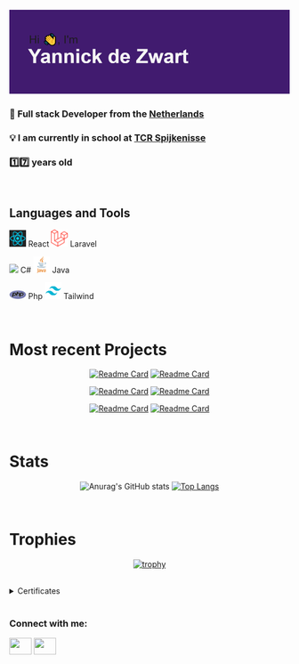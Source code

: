 [![MasterHead](img/header.png)]((https://github.com/YannickdeZwart))


<h3>📖 Full stack Developer from the <a href="https://en.wikipedia.org/wiki/Netherlands" target="blank">Netherlands</a></h3>

<h3>💡 I am currently in school at <a href="https://www.techniekcollegerotterdam.nl/locatie/sportlaan-15" target="blank">TCR Spijkenisse</a></h3>

<h3>1️⃣7️⃣ years old</h2>

<br />

<h2>Languages and Tools</h2>


<img src="img/react.svg" width="30" />  React <img src="img/laravel.png" width="30" />  Laravel

<img src="img/c#.png" width="30" />  C# <img src="img/java.svg" width="30" />  Java

<img src="img/php.png" width="30" />  Php <img src="img/tailwind.png" width="30" />  Tailwind




<br />

<h1>Most recent Projects</h1>

<div align="center"> 
  
[![Readme Card](https://github-readme-stats.vercel.app/api/pin/?username=YannickdeZwart&repo=SudokuSolver)](https://github.com/anuraghazra/github-readme-stats) [![Readme Card](https://github-readme-stats.vercel.app/api/pin/?username=YannickdeZwart&repo=SudokuSolver)](https://github.com/anuraghazra/github-readme-stats)

[![Readme Card](https://github-readme-stats.vercel.app/api/pin/?username=YannickdeZwart&repo=TicTacToe-AI)](https://github.com/anuraghazra/github-readme-stats) [![Readme Card](https://github-readme-stats.vercel.app/api/pin/?username=YannickdeZwart&repo=TicTacToe-AI)](https://github.com/anuraghazra/github-readme-stats)

[![Readme Card](https://github-readme-stats.vercel.app/api/pin/?username=YannickdeZwart&repo=Wordle)](https://github.com/anuraghazra/github-readme-stats) [![Readme Card](https://github-readme-stats.vercel.app/api/pin/?username=YannickdeZwart&repo=Wordle)](https://github.com/anuraghazra/github-readme-stats) 

</div> 

<br />

<h1>Stats</h1>

<div align="center">
  
![Anurag's GitHub stats](https://github-readme-stats.vercel.app/api?username=YannickdeZwart&hide=issues) [![Top Langs](https://github-readme-stats.vercel.app/api/top-langs/?username=anuraghazra&layout=compact)](https://github.com/anuraghazra/github-readme-stats)
  
</div>  

<br />

<h1>Trophies</h1>

<div align="center">

[![trophy](https://github-profile-trophy.vercel.app/?username=YannickdeZwart)](https://github.com/ryo-ma/github-profile-trophy)

</div>  
  
<br />

<details>
<summary>Certificates</summary>
  <a href="#" target="blank">None</a> <br />
  <a href="#" target="blank">None</a> <br />
</details>

<br />

<h3 align="left">Connect with me:</h3>
<p align="left">
  <a href="https://www.linkedin.com/in/yannick-dezwart-a3a11a177/" target="blank"><img align="center" src="https://cdn.jsdelivr.net/npm/simple-icons@3.0.1/icons/linkedin.svg" alt="" height="30" width="40" /></a>
  <a href="https://www.instagram.com/ig.yannick/" target="blank"><img align="center" src="https://cdn.jsdelivr.net/npm/simple-icons@3.0.1/icons/instagram.svg" alt="" height="30" width="40" /></a>
</p>

<br />

